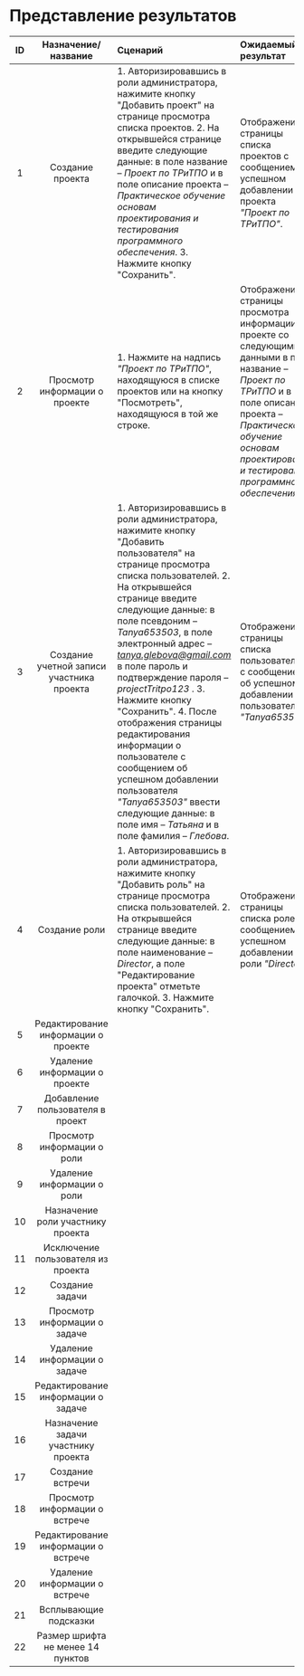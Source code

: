 # Представление результатов

| ID | Назначение/название | Сценарий | Ожидаемый результат | Фактический результат | Оценка |
|:---:|:---:|:---|:---|:---|:---|
| 1 | Создание проекта | 1. Авторизировавшись в роли администратора, нажимите кнопку "Добавить проект" на странице просмотра списка проектов. 2. На открывшейся странице введите следующие данные: в поле название – *Проект по ТРиТПО* и в поле описание проекта – *Практическое обучение основам проектирования и тестирования программного обеспечения*. 3. Нажмите кнопку "Сохранить". | Отображение страницы списка проектов с сообщением об успешном добавлении проекта *"Проект по ТРиТПО"*. | | |
| 2 | Просмотр информации о проекте | 1. Нажмите на надпись *"Проект по ТРиТПО"*, находящуюся в списке проектов или на кнопку "Посмотреть", находящуюся в той же строке. | Отображение страницы просмотра информации о проекте со следующими данными в поле название – *Проект по ТРиТПО* и в поле описание проекта – *Практическое обучение основам проектирования и тестирования программного обеспечения*. | | |
| 3 | Создание учетной записи участника проекта | 1. Авторизировавшись в роли администратора, нажимите кнопку "Добавить пользователя" на странице просмотра списка пользователей. 2. На открывшейся странице введите следующие данные: в поле псевдоним – *Tanya653503*, в поле электронный адрес – *tanya.glebova@gmail.com* в поле пароль и подтверждение пароля – *projectTritpo123* . 3. Нажмите кнопку "Сохранить". 4. После отображения страницы редактирования информации о пользователе с сообщением об успешном добавлении пользователя *"Tanya653503"* ввести следующие данные: в поле имя – *Татьяна* и в поле фамилия – *Глебова*.  | Отображение страницы списка пользователей с сообщением об успешном добавлении пользователя *"Tanya653503"*. | | |
| 4 | Создание роли | 1. Авторизировавшись в роли администратора, нажимите кнопку "Добавить роль" на странице просмотра списка пользователей. 2. На открывшейся странице введите следующие данные: в поле наименование – *Director*, а поле "Редактирование проекта" отметьте галочкой. 3. Нажмите кнопку "Сохранить". | Отображение страницы списка ролей с сообщением об успешном добавлении роли *"Director"*. | | |
| 5 | Редактирование информации о проекте |
| 6 | Удаление информации о проекте |
| 7 | Добавление пользователя в проект |
| 8 | Просмотр информации о роли |
| 9 | Удаление информации о роли |
| 10 | Назначение роли участнику проекта |
| 11 | Исключение пользователя из проекта |
| 12 | Создание задачи |
| 13 | Просмотр информации о задаче |
| 14 | Удаление информации о задаче |
| 15 | Редактирование информации о задаче |
| 16 | Назначение задачи участнику проекта |
| 17 | Создание встречи |
| 18 | Просмотр информации о встрече |
| 19 | Редактирование информации о встрече |
| 20 | Удаление информации о встрече |
| 21 | Всплывающие подсказки |
| 22 | Размер шрифта не менее 14 пунктов | 
